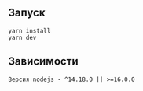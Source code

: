 ## Запуск
```shell
yarn install
yarn dev
```

## Зависимости
```shell
Версия nodejs - ^14.18.0 || >=16.0.0
```
